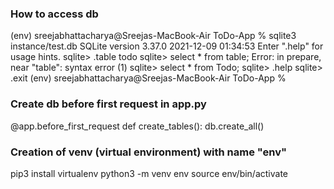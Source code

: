 ### How to access db
(env) sreejabhattacharya@Sreejas-MacBook-Air ToDo-App % sqlite3 instance/test.db
SQLite version 3.37.0 2021-12-09 01:34:53
Enter ".help" for usage hints.
sqlite> .table
todo
sqlite> select * from table;
Error: in prepare, near "table": syntax error (1)
sqlite> select * from Todo;
sqlite> .help
sqlite> .exit
(env) sreejabhattacharya@Sreejas-MacBook-Air ToDo-App % 

### Create db before first request in app.py
@app.before_first_request
def create_tables():
    db.create_all()

### Creation of venv (virtual environment) with name "env"
pip3 install virtualenv
python3 -m venv env
source env/bin/activate